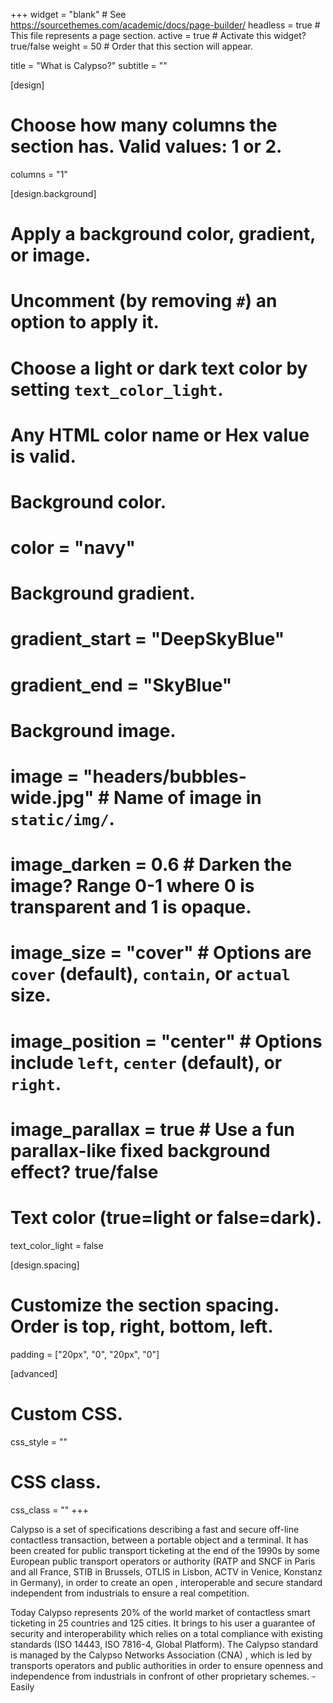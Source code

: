 +++
widget = "blank"  # See https://sourcethemes.com/academic/docs/page-builder/
headless = true  # This file represents a page section.
active = true  # Activate this widget? true/false
weight = 50  # Order that this section will appear.

title = "What is Calypso?"
subtitle = ""

[design]
  # Choose how many columns the section has. Valid values: 1 or 2.
  columns = "1"

[design.background]
  # Apply a background color, gradient, or image.
  #   Uncomment (by removing `#`) an option to apply it.
  #   Choose a light or dark text color by setting `text_color_light`.
  #   Any HTML color name or Hex value is valid.

  # Background color.
  # color = "navy"
  
  # Background gradient.
  # gradient_start = "DeepSkyBlue"
  # gradient_end = "SkyBlue"
  
  # Background image.
  # image = "headers/bubbles-wide.jpg"  # Name of image in `static/img/`.
  # image_darken = 0.6  # Darken the image? Range 0-1 where 0 is transparent and 1 is opaque.
  # image_size = "cover"  #  Options are `cover` (default), `contain`, or `actual` size.
  # image_position = "center"  # Options include `left`, `center` (default), or `right`.
  # image_parallax = true  # Use a fun parallax-like fixed background effect? true/false

  # Text color (true=light or false=dark).
  text_color_light = false

[design.spacing]
  # Customize the section spacing. Order is top, right, bottom, left.
  padding = ["20px", "0", "20px", "0"]

[advanced]
 # Custom CSS. 
 css_style = ""
 
 # CSS class.
 css_class = ""
+++

Calypso is a set of specifications describing a fast and secure off-line contactless transaction, between a portable object and a terminal. It has been created for public transport ticketing at the end of the 1990s by some European public transport operators or authority (RATP and SNCF in Paris and all France, STIB in Brussels, OTLIS in Lisbon, ACTV in Venice, Konstanz in Germany), in order to create an open , interoperable and secure standard independent from industrials to ensure a real competition.

Today Calypso represents 20% of the world market of contactless smart ticketing in 25 countries and 125 cities. It brings to his user a guarantee of security and interoperability which relies on a total compliance with existing standards (ISO 14443, ISO 7816-4, Global Platform). The Calypso standard is managed by the Calypso Networks Association (CNA) , which is led by transports operators and public authorities in order to ensure openness and independence from industrials in confront of other proprietary schemes.                                                                                                                                               - Easily